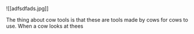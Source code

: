 ![[adfsdfads.jpg]]

The thing about cow tools is that these are tools made by cows for cows to use. When a cow looks at thees